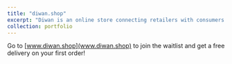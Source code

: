 ```yaml
---
title: "diwan.shop"
excerpt: "Diwan is an online store connecting retailers with consumers in Qatar.<br/><img src='/images/diwannew.png'>"
collection: portfolio
---
```


Go to [www.diwan.shop](www.diwan.shop) to join the waitlist and get a free delivery on your first order! 
